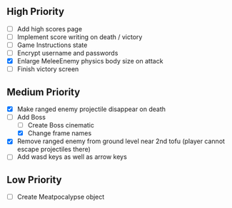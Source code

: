 High Priority
-------------
- [ ] Add high scores page
- [ ] Implement score writing on death / victory
- [ ] Game Instructions state
- [ ] Encrypt username and passwords
- [x] Enlarge MeleeEnemy physics body size on attack
- [ ] Finish victory screen

Medium Priority
-------------
- [x] Make ranged enemy projectile disappear on death
- [ ] Add Boss
  - [ ] Create Boss cinematic
  - [x] Change frame names
- [x] Remove ranged enemy from ground level near 2nd tofu (player cannot escape projectiles there)
- [ ] Add wasd keys as well as arrow keys

Low Priority
-------------
- [ ] Create Meatpocalypse object
